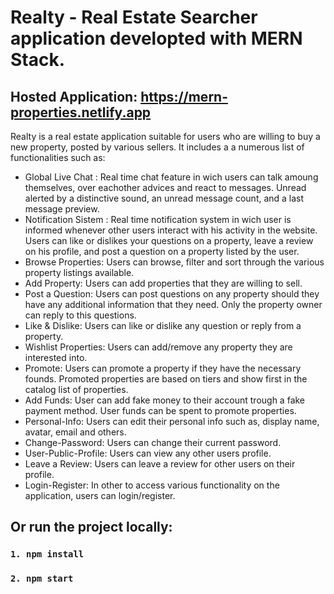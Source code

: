 # Realty - Real Estate Searcher application developted with MERN Stack.

## Hosted Application: https://mern-properties.netlify.app

 Realty is a real estate application suitable for users who are willing to buy a new property, posted by various sellers. It includes a a numerous list of functionalities such as:
 - Global Live Chat : Real time chat feature in wich users can talk amoung themselves, over eachother advices and react to messages. Unread alerted by a distinctive sound, an unread message count, and a last message preview.
 - Notification Sistem : Real time notification system in wich user is informed whenever other users interact with his activity in the website. Users can like or dislikes your questions on a property, leave a review on his profile, and post a question on a property listed by the user.
 - Browse Properties: Users can browse, filter and sort through the various property listings available.
 - Add Property: Users can add properties that they are willing to sell.
 - Post a Question: Users can post questions on any property should they have any additional information that they need. Only the property owner can reply to this questions.
 - Like & Dislike: Users can like or dislike any question or reply from a property.
 - Wishlist Properties: Users can add/remove any property they are interested into.
 - Promote: Users can promote a property if they have the necessary founds. Promoted properties are based on tiers and show first in the catalog list of properties.
 - Add Funds: User can add fake money to their account trough a fake payment method. User funds can be spent to promote properties.
 - Personal-Info: Users can edit their personal info such as, display name, avatar, email and others.
 - Change-Password: Users can change their current password.
 - User-Public-Profile: Users can view any other users profile.
 - Leave a Review: Users can leave a review for other users on their profile.
 - Login-Register: In other to access various functionality on the application, users can login/register.

## Or run the project locally:

### `1. npm install`
### `2. npm start`
